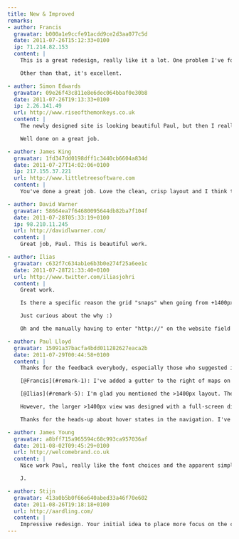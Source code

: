 ```yaml
---
title: New & Improved
remarks:
- author: Francis
  gravatar: b000a1e9ccfe91acdd9ce2d3aa077c5d
  date: 2011-07-26T15:12:33+0100
  ip: 71.214.82.153
  content: |
    This is a great redesign, really like it a lot. One problem I've found is with the embedded maps on an iPhone. The map is so too wide to be able to scroll past it. I ended up only being able to scroll the map continually  downwards so couldn't get to the rest of the article.

    Other than that, it's excellent.

- author: Simon Edwards
  gravatar: 09e26f43c811e8e6dec064bbaf0e30b8
  date: 2011-07-26T19:13:33+0100
  ip: 2.26.141.49
  url: http://www.riseofthemonkeys.co.uk
  content: |
    The newly designed site is looking beautiful Paul, but then I really shouldn't expect anything less should I? Clear, concise and easy to navigate. I could go on but I know you wouldn't like that.

    Well done on a great job.

- author: James King
  gravatar: 1fd347dd0198dff1c3440cb6604a834d
  date: 2011-07-27T14:02:06+0100
  ip: 217.155.37.221
  url: http://www.littletreesoftware.com
  content: |
    You've done a great job. Love the clean, crisp layout and I think the typography is beautiful

- author: David Warner
  gravatar: 58664ea7f64680095644db82ba7f104f
  date: 2011-07-28T05:33:19+0100
  ip: 98.210.11.245
  url: http://davidlwarner.com/
  content: |
    Great job, Paul. This is beautiful work.

- author: Ilias
  gravatar: c632f7c634ab1e6b3b0e274f25a6ee1c
  date: 2011-07-28T21:33:40+0100
  url: http://www.twitter.com/iliasjohri
  content: |
    Great work.

    Is there a specific reason the grid "snaps" when going from +1400px to -1400px? I think @beep called it "switchy". Also no visual hoverstates on the main nav?

    Just curious about the why :)

    Oh and the manually having to enter "http://" on the website field in the comment form. The devil's in the details ;)

- author: Paul Lloyd
  gravatar: 15091a37bacfa4bdd011282627eaca2b
  date: 2011-07-29T00:44:58+0100
  content: |
    Thanks for the feedback everybody, especially those who suggested improvements:

    [@Francis](#remark-1): I've added a gutter to the right of maps on narrower displays that should make it easier to scroll past.

    [@Ilias](#remark-5): I'm glad you mentioned the >1400px layout. The design is fully flexible at widths below ~1024px, but I didn't feel comfortable going flexible above this value, partly for fear of overly long line lengths, and partly for a desire to retain one 'true layout'. I'm inclined to think there's a point where responsive designs can stop, that they needn't be infinite.

    However, the larger >1400px view was designed with a full-screen display in mind, where a users may want a 'lean-back' experience. The snap is a little jarring, but hopefully that is countered by the extreme width at which this appears. To be honest, this is all subject to review, and I may well change it in the future. What do you think of this type of responsiveness?

    Thanks for the heads-up about hover states in the navigation. I've fixed those now.

- author: James Young
  gravatar: a8bff715a965594c68c993ca957036af
  date: 2011-08-02T09:45:29+0100
  url: http://welcomebrand.co.uk
  content: |
    Nice work Paul, really like the font choices and the apparent simplicity of the design and feel to the site.

    J.

- author: Stijn
  gravatar: 413a0b5b0f66e640abed33a46f70e602
  date: 2011-08-26T19:18:18+0100
  url: http://aardling.com/
  content: |
    Impressive redesign. Your initial idea to place more focus on the content really shines through. I've been taking a look at your source code and CSS styling. It's only now that I notice the responsive design while resizing my browser. Have you noticed any differences in your traffic coming from mobile visitors? Time on site, numbers of pages viewed, that sort of thing.
---
```

